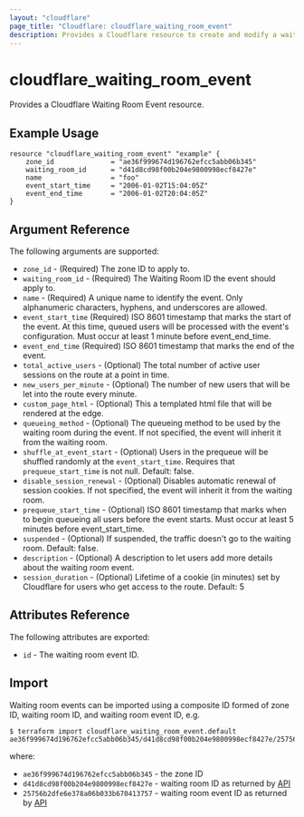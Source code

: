 ```yaml
---
layout: "cloudflare"
page_title: "Cloudflare: cloudflare_waiting_room_event"
description: Provides a Cloudflare resource to create and modify a waiting room event.
---
```


# cloudflare_waiting_room_event

Provides a Cloudflare Waiting Room Event resource.

## Example Usage

```hcl
resource "cloudflare_waiting_room_event" "example" {
    zone_id              = "ae36f999674d196762efcc5abb06b345"
    waiting_room_id      = "d41d8cd98f00b204e9800998ecf8427e"
    name                 = "foo"
    event_start_time     = "2006-01-02T15:04:05Z"
    event_end_time       = "2006-01-02T20:04:05Z"
}
```

## Argument Reference

The following arguments are supported:

- `zone_id` - (Required) The zone ID to apply to.
- `waiting_room_id` - (Required) The Waiting Room ID the event should apply to.
- `name` - (Required) A unique name to identify the event. Only alphanumeric characters, hyphens, and underscores are allowed.
- `event_start_time` (Required) ISO 8601 timestamp that marks the start of the event. At this time, queued users will be processed with the event's configuration. Must occur at least 1 minute before event_end_time.
- `event_end_time` (Required) ISO 8601 timestamp that marks the end of the event.
- `total_active_users` - (Optional) The total number of active user sessions on the route at a point in time.
- `new_users_per_minute` - (Optional) The number of new users that will be let into the route every minute.
- `custom_page_html` - (Optional) This a templated html file that will be rendered at the edge.
- `queueing_method` - (Optional) The queueing method to be used by the waiting room during the event. If not specified, the event will inherit it from the waiting room.
- `shuffle_at_event_start` - (Optional) Users in the prequeue will be shuffled randomly at the `event_start_time`. Requires that `prequeue_start_time` is not null. Default: false.
- `disable_session_renewal` - (Optional) Disables automatic renewal of session cookies. If not specified, the event will inherit it from the waiting room.
- `prequeue_start_time` - (Optional) ISO 8601 timestamp that marks when to begin queueing all users before the event starts. Must occur at least 5 minutes before event_start_time.
- `suspended` - (Optional) If suspended, the traffic doesn't go to the waiting room. Default: false.
- `description` - (Optional) A description to let users add more details about the waiting room event.
- `session_duration` - (Optional) Lifetime of a cookie (in minutes) set by Cloudflare for users who get access to the route. Default: 5

## Attributes Reference

The following attributes are exported:

- `id` - The waiting room event ID.

## Import

Waiting room events can be imported using a composite ID formed of zone ID, waiting room ID, and waiting room event ID, e.g.

```
$ terraform import cloudflare_waiting_room_event.default ae36f999674d196762efcc5abb06b345/d41d8cd98f00b204e9800998ecf8427e/25756b2dfe6e378a06b033b670413757
```

where:

- `ae36f999674d196762efcc5abb06b345` - the zone ID
- `d41d8cd98f00b204e9800998ecf8427e` - waiting room ID as returned by [API](https://api.cloudflare.com/#waiting-room-list-waiting-rooms)
- `25756b2dfe6e378a06b033b670413757` - waiting room event ID as returned by [API](https://api.cloudflare.com/#waiting-room-list-events)
